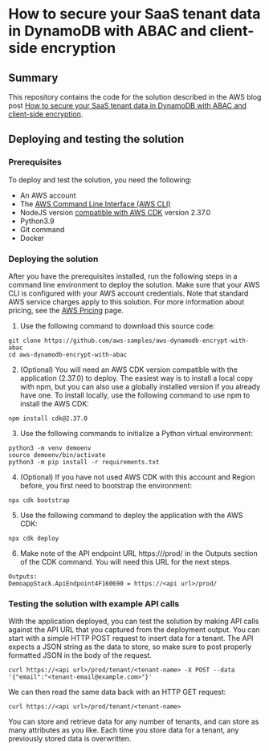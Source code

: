 
# How to secure your SaaS tenant data in DynamoDB with ABAC and client-side encryption

## Summary

This repository contains the code for the solution described in the AWS blog post [How to secure your SaaS tenant data in DynamoDB with ABAC and client-side encryption](https://aws.amazon.com/blogs/security/how-to-secure-your-saas-tenant-data-in-dynamodb-with-abac-and-client-side-encryption/).

## Deploying and testing the solution

### Prerequisites

To deploy and test the solution, you need the following:

* An AWS account
*  The [AWS Command Line Interface (AWS CLI)](https://aws.amazon.com/cli/)
* NodeJS version [compatible with AWS CDK](https://docs.aws.amazon.com/cdk/latest/guide/getting_started.html#getting_started_prerequisites) version 2.37.0
* Python3.9
* Git command
* Docker

### Deploying the solution

After you have the prerequisites installed, run the following steps in a command line environment to deploy the solution. Make sure that your AWS CLI is configured with your AWS account credentials. Note that standard AWS service charges apply to this solution. For more information about pricing, see the [AWS Pricing](https://aws.amazon.com/pricing/) page.

1. Use the following command to download this source code:

```
git clone https://github.com/aws-samples/aws-dynamodb-encrypt-with-abac
cd aws-dynamodb-encrypt-with-abac
```

2. (Optional) You will need an AWS CDK version compatible with the application (2.37.0) to deploy. The easiest way is to install a local copy with npm, but you can also use a globally installed version if you already have one. To install locally, use the following command to use npm to install the AWS CDK:

```
npm install cdk@2.37.0
```

3. Use the following commands to initialize a Python virtual environment:

```
python3 -m venv demoenv
source demoenv/bin/activate
python3 -m pip install -r requirements.txt
```

4. (Optional) If you have not used AWS CDK with this account and Region before, you first need to bootstrap the environment:

```
npx cdk bootstrap
```

5. Use the following command to deploy the application with the AWS CDK:

```
npx cdk deploy
```

6. Make note of the API endpoint URL https://<api url>/prod/ in the Outputs section of the CDK command. You will need this URL for the next steps.

```
Outputs:
DemoappStack.ApiEndpoint4F160690 = https://<api url>/prod/
```

### Testing the solution with example API calls

With the application deployed, you can test the solution by making API calls against the API URL that you captured from the deployment output. You can start with a simple HTTP POST request to insert data for a tenant. The API expects a JSON string as the data to store, so make sure to post properly formatted JSON in the body of the request.

```
curl https://<api url>/prod/tenant/<tenant-name> -X POST --data '{"email":"<tenant-email@example.com>"}'
```

We can then read the same data back with an HTTP GET request:

```
curl https://<api url>/prod/tenant/<tenant-name>
```

You can store and retrieve data for any number of tenants, and can store as many attributes as you like. Each time you store data for a tenant, any previously stored data is overwritten.
